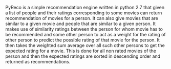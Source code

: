 PyReco is a simple recommendation engine written in python 2.7 that 
given a list of people and their ratings corresponding to some movies
can return recommendation of movies for a person. It can also give movies
that are similar to a given movie and people that are similar to a given 
person.
	It makes use of similarity ratings between the person for whom
movie has to be recommended and some other person to act as a weight for 
the rating of other person to predict the possible rating of that movie
for the person. It then takes the weighted sum average over all such
other persons to get the expected rating for a movie. This is done for 
all non rated movies of the person and then the expected ratings are 
sorted in descending order and returned as recommendations.
